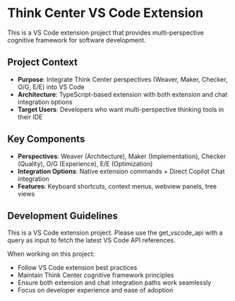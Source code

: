 <!-- Use this file to provide workspace-specific custom instructions to Copilot. For more details, visit https://code.visualstudio.com/docs/copilot/copilot-customization#_use-a-githubcopilotinstructionsmd-file -->

# Think Center VS Code Extension

This is a VS Code extension project that provides multi-perspective cognitive framework for software development.

## Project Context

- **Purpose**: Integrate Think Center perspectives (Weaver, Maker, Checker, O/G, E/E) into VS Code
- **Architecture**: TypeScript-based extension with both extension and chat integration options
- **Target Users**: Developers who want multi-perspective thinking tools in their IDE

## Key Components

- **Perspectives**: Weaver (Architecture), Maker (Implementation), Checker (Quality), O/G (Experience), E/E (Optimization)
- **Integration Options**: Native extension commands + Direct Copilot Chat integration
- **Features**: Keyboard shortcuts, context menus, webview panels, tree views

## Development Guidelines

This is a VS Code extension project. Please use the get_vscode_api with a query as input to fetch the latest VS Code API references.

When working on this project:
- Follow VS Code extension best practices
- Maintain Think Center cognitive framework principles
- Ensure both extension and chat integration paths work seamlessly
- Focus on developer experience and ease of adoption
